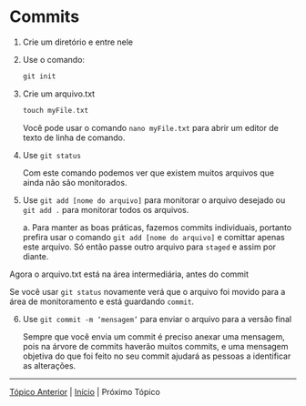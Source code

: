 # Commits

1. Crie um diretório e entre nele
2. Use o comando:
    
    ```c
    git init
    ```
    
3. Crie um arquivo.txt
    
    ```c
    touch myFile.txt
    ```
    
    Você pode usar o comando `nano myFile.txt` para abrir um editor de texto de linha de comando.
    
4. Use  `git status`
    
    Com este comando podemos ver que existem muitos arquivos que ainda não são monitorados.
    
5. Use `git add [nome do arquivo]`  para monitorar o arquivo desejado ou `git add .`  para monitorar todos os arquivos.
    
    a. Para manter as boas práticas, fazemos commits individuais, portanto prefira usar o comando `git add [nome do arquivo]` e comittar apenas este arquivo. Só então passe outro arquivo para `staged` e assim por diante. 
    
  Agora o arquivo.txt está na área intermediária, antes do commit
    
  Se você usar `git status` novamente verá que o arquivo foi movido para a área de monitoramento e está guardando `commit`.
    
6. Use `git commit -m ‘mensagem’` para enviar o arquivo para a versão final
    
    Sempre que você envia um commit é preciso anexar uma mensagem, pois na árvore de commits haverão muitos commits, e uma mensagem objetiva do que foi feito no seu commit ajudará as pessoas a identificar as alterações.

---

[Tópico Anterior](CicloDeVidaDosArquivos.md) | [Início](README.md) | Próximo Tópico